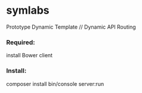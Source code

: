 symlabs
=======

Prototype Dynamic Template // Dynamic API Routing

### Required:
install Bower client

### Install:
composer install
bin/console server:run